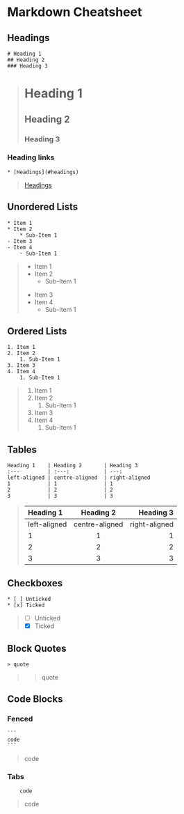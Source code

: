 # Markdown Cheatsheet

## Headings
```
# Heading 1
## Heading 2
### Heading 3
```

> # Heading 1
> ## Heading 2
> ### Heading 3

### Heading links
```
* [Headings](#headings)
```

> [Headings](#headings)

## Unordered Lists
```
* Item 1
* Item 2
    * Sub-Item 1
- Item 3
- Item 4
    - Sub-Item 1
```

> * Item 1
> * Item 2
>     * Sub-Item 1
> - Item 3
> - Item 4
>     - Sub-Item 1

## Ordered Lists
```
1. Item 1
2. Item 2
    1. Sub-Item 1
3. Item 3
4. Item 4
    1. Sub-Item 1
```

> 1. Item 1
> 2. Item 2
>     1. Sub-Item 1
> 3. Item 3
> 4. Item 4
>     1. Sub-Item 1

## Tables
```
Heading 1    | Heading 2       | Heading 3
:---         | :---:           | ---:
left-aligned | centre-aligned  | right-aligned
1            | 1               | 1
2            | 2               | 2
3            | 3               | 3
```

> Heading 1    | Heading 2       | Heading 3
> :---         | :---:           | ---:
> left-aligned | centre-aligned  | right-aligned
> 1            | 1               | 1
> 2            | 2               | 2
> 3            | 3               | 3

## Checkboxes
```
* [ ] Unticked
* [x] Ticked
```

> * [ ] Unticked
> * [x] Ticked

## Block Quotes
```
> quote
```

> > quote

## Code Blocks
### Fenced
    ```
    code
    ```

> code

### Tabs
```
    code
```

> code  
